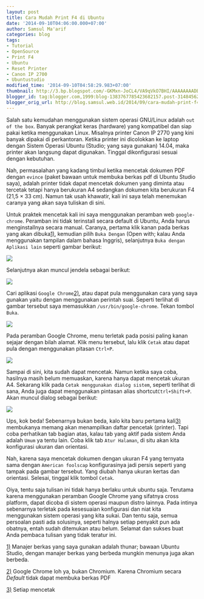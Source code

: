 ```yaml
---
layout: post
title: Cara Mudah Print F4 di Ubuntu
date: '2014-09-10T04:06:00.000+07:00'
author: Samsul Ma'arif
categories: blog
tags:
- Tutorial
- OpenSource
- Print F4
- Ubuntu
- Reset Printer
- Canon IP 2700
- Ubuntustudio
modified_time: '2014-09-10T04:58:29.983+07:00'
thumbnail: http://3.bp.blogspot.com/-GKMxn-JoCL4/VA9qVkO7BHI/AAAAAAAADBE/2X_ENCjXZBg/s72-c/print-f4-ubuntu-1.png
blogger_id: tag:blogger.com,1999:blog-1383767785423682157.post-3148456263150284447
blogger_orig_url: http://blog.samsul.web.id/2014/09/cara-mudah-print-f4-di-ubuntu.html
---
```




Salah satu kemudahan menggunakan sistem operasi GNU/Linux adalah `out of the box`. Banyak perangkat keras (hardware) yang kompatibel dan siap pakai ketika menggunakan Linux. Misalnya printer Canon IP 2770 yang kini banyak dipakai di perkantoran. Ketika printer ini dicolokkan ke laptop dengan Sistem Operasi Ubuntu (Studio; yang saya gunakan) 14.04, maka printer akan langsung dapat digunakan. Tinggal dikonfigurasi sesuai dengan kebutuhan.

Nah, permasalahan yang kadang timbul ketika mencetak dokumen PDF dengan `evince` (paket bawaan untuk membuka berkas pdf di Ubuntu Studio saya), adalah printer tidak dapat mencetak dokumen yang diminta atau tercetak tetapi hanya berukuran A4 sedangkan dokumen kita berukuran F4 (21,5 × 33 cm). Namun tak usah khawatir, kali ini saya telah menemukan caranya yang akan saya tuliskan di sini.

Untuk praktek mencetak kali ini saya menggunakan peramban web `google-chrome`. Peramban ini tidak terinstall secara default di Ubuntu, Anda harus menginstallnya secara manual. Caranya, pertama klik kanan pada berkas yang akan dibuka[1)](https://www.blogger.com/blogger.g?blogID=1383767785423682157#fn__1), kemudian pilih `Buka Dengan` (Open with; kalau Anda menggunakan tampilan dalam bahasa Inggris), selanjutnya `Buka dengan Aplikasi lain` seperti gambar berikut:

[![](http://3.bp.blogspot.com/-GKMxn-JoCL4/VA9qVkO7BHI/AAAAAAAADBE/2X_ENCjXZBg/s1600/print-f4-ubuntu-1.png)](http://3.bp.blogspot.com/-GKMxn-JoCL4/VA9qVkO7BHI/AAAAAAAADBE/2X_ENCjXZBg/s1600/print-f4-ubuntu-1.png)

Selanjutnya akan muncul jendela sebagai berikut:  

[![](http://4.bp.blogspot.com/-j2slF8yrmyM/VA9qVasw_AI/AAAAAAAADBI/HoAW6MHv3Gk/s1600/print-f4-ubuntu-2.png)](http://4.bp.blogspot.com/-j2slF8yrmyM/VA9qVasw_AI/AAAAAAAADBI/HoAW6MHv3Gk/s1600/print-f4-ubuntu-2.png)



Cari aplikasi `Google Chrome`[2)](https://www.blogger.com/blogger.g?blogID=1383767785423682157#fn__2), atau dapat pula menggunakan cara yang saya gunakan yaitu dengan menggunakan perintah suai. Seperti terlihat di gambar tersebut saya memasukkan `/usr/bin/google-chrome`. Tekan tombol `Buka`.  

[![](http://4.bp.blogspot.com/-F0L9jEIvZTU/VA9qVyQ5G_I/AAAAAAAADBM/MDZH-tKgtIw/s1600/print-f4-ubuntu-3.png)](http://4.bp.blogspot.com/-F0L9jEIvZTU/VA9qVyQ5G_I/AAAAAAAADBM/MDZH-tKgtIw/s1600/print-f4-ubuntu-3.png)



Pada peramban Google Chrome, menu terletak pada posisi paling kanan sejajar dengan bilah alamat. Klik menu tersebut, lalu klik `Cetak` atau dapat pula dengan menggunakan pitasan `Ctrl+P`.  

[![](http://4.bp.blogspot.com/-WcC4uJ5nVxc/VA9qXHY5fDI/AAAAAAAADBc/JLkVDvO4Y9M/s1600/print-f4-ubuntu-4.png)](http://4.bp.blogspot.com/-WcC4uJ5nVxc/VA9qXHY5fDI/AAAAAAAADBc/JLkVDvO4Y9M/s1600/print-f4-ubuntu-4.png)



Sampai di sini, kita sudah dapat mencetak. Namun ketika saya coba, hasilnya masih belum memuaskan, karena hanya dapat mencetak ukuran A4\. Sekarang klik pada `Cetak menggunakan dialog sistem`, seperti terlihat di sana, Anda juga dapat menggunakan pintasan alias shortcut`Ctrl+Shift+P`. Akan muncul dialog sebagai berikut:  

[![](http://2.bp.blogspot.com/-XYREX9HH3D8/VA9qXg36FyI/AAAAAAAADBg/CkcPreLXpKg/s1600/print-f4-ubuntu-5.png)](http://2.bp.blogspot.com/-XYREX9HH3D8/VA9qXg36FyI/AAAAAAAADBg/CkcPreLXpKg/s1600/print-f4-ubuntu-5.png)



Ups, kok beda! Sebenarnya bukan beda, kalo kita baru pertama kali[3)](https://www.blogger.com/blogger.g?blogID=1383767785423682157#fn__3) membukanya memang akan menampilkan daftar pencetak (printer). Tapi coba perhatikan tab bagian atas, kalau tab yang aktif pada sistem Anda adalah `Umum` ya tentu lain. Coba klik tab `Atur Halaman`, di situ akan kita konfigurasi ukuran dan orientasi.

Nah, karena saya mencetak dokumen dengan ukuran F4 yang ternyata sama dengan `American foolscap` konfigurasinya jadi persis seperti yang tampak pada gambar tersebut. Yang diubah hanya ukuran kertas dan orientasi. Selesai, tinggal klik tombol `Cetak`.  

Oiya, tentu saja tulisan ini tidak hanya berlaku untuk ubuntu saja. Terutama karena menggunakan peramban Google Chrome yang sifatnya cross platform, dapat dicoba di sistem operasi maupun distro lainnya. Pada intinya sebenarnya terletak pada kesesuaian konfigurasi dan niat kita menggunakan sistem operasi yang kita sukai. Dan tentu saja, semua persoalan pasti ada solusinya, seperti halnya setiap penyakit pun ada obatnya, entah sudah ditemukan atau belum. Selamat dan sukses buat Anda pembaca tulisan yang tidak teratur ini.





[1)](https://www.blogger.com/blogger.g?blogID=1383767785423682157#fnt__1) Manajer berkas yang saya gunakan adalah thunar; bawaan Ubuntu Studio, dengan manajer berkas yang berbeda mungkin menunya juga akan berbeda.

[2)](https://www.blogger.com/blogger.g?blogID=1383767785423682157#fnt__2) Google Chrome loh ya, bukan Chromium. Karena Chromium secara _Default_ tidak dapat membuka berkas PDF

[3)](https://www.blogger.com/blogger.g?blogID=1383767785423682157#fnt__3) Setiap mencetak


